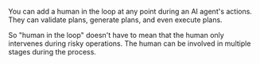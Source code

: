 You can add a human in the loop at any point during an AI agent's actions. They can validate plans, generate plans, and even execute plans.

So "human in the loop" doesn't have to mean that the human only intervenes during risky operations. The human can be involved in multiple stages during the process.
